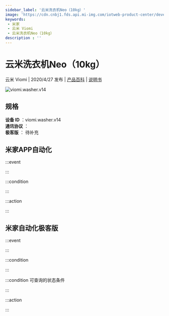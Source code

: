 ```yaml
---
sidebar_label: '云米洗衣机Neo（10kg）'
image: 'https://cdn.cnbj1.fds.api.mi-img.com/iotweb-product-center/developer_15843399348565oixwMI2.png?GalaxyAccessKeyId=AKVGLQWBOVIRQ3XLEW&amp;Expires=9223372036854775807&amp;Signature=tDaqeijTqx0sL7EPc3A9PbY5oJs='
keywords: 
 - 米家
 - 云米 Viomi
 - 云米洗衣机Neo（10kg）
description : ''
---
```

# 云米洗衣机Neo（10kg）

云米 Viomi | 2020/4/27 发布 | [产品百科](https://home.mi.com/webapp/content/baike/product/index.html?model=viomi.washer.v14/) | [说明书](https://home.mi.com/views/introduction.html?model=viomi.washer.v14&region=cn)

![viomi.washer.v14](https://cdn.cnbj1.fds.api.mi-img.com/iotweb-product-center/developer_15843399348565oixwMI2.png?GalaxyAccessKeyId=AKVGLQWBOVIRQ3XLEW&amp;Expires=9223372036854775807&amp;Signature=tDaqeijTqx0sL7EPc3A9PbY5oJs=)

## 规格  
> 
**设备 ID** ：viomi.washer.v14  
**通讯协议** ：  
**极客版**  ： 待补充 


## 米家APP自动化  

:::event  

:::

:::condition  

:::

:::action   

:::

## 米家自动化极客版  

:::event  

:::

:::condition  

:::

:::condition 可查询的状态条件  

:::

:::action  

:::

        
